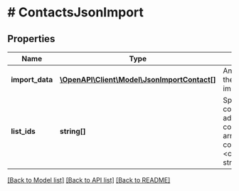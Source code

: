 # # ContactsJsonImport

## Properties

Name | Type | Description | Notes
------------ | ------------- | ------------- | -------------
**import_data** | [**\OpenAPI\Client\Model\JsonImportContact[]**](JsonImportContact.md) | An array containing the contacts to import. |
**list_ids** | **string[]** | Specify which contact lists you are adding all imported contacts to as an array of up to 50 contact &lt;code&gt;list_id&lt;/code&gt; string values. |

[[Back to Model list]](../../README.md#models) [[Back to API list]](../../README.md#endpoints) [[Back to README]](../../README.md)
